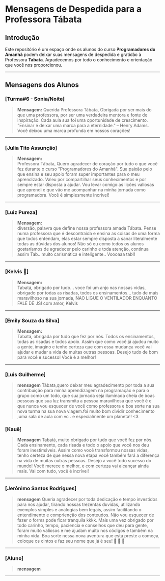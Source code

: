 # Mensagens de Despedida para a Professora Tábata

## Introdução

Este repositório é um espaço onde os alunos do curso **Programadores do Amanhã** podem deixar suas mensagens de despedida e gratidão à Professora **Tabata**. Agradecemos por todo o conhecimento e orientação que você nos proporcionou.

---

## Mensagens dos Alunos

### [Turma#6 - Sonia/Noite]

> **Mensagem:**
> Querida Professora Tábata,
> Obrigada por ser mais do que uma professora, por ser uma verdadeira mentora e fonte de inspiração. Cada aula sua foi uma oportunidade de crescimento.
> "Ensinar é deixar uma marca para a eternidade." – Henry Adams. Você deixou uma marca profunda em nossos corações!

---

### [Julia Tito Assunção]

> **Mensagem:**  
> Professora Tábata,
> Quero agradecer de coração por tudo o que você fez durante o curso "Programadores do Amanhã". Sua paixão pelo que ensina e seu apoio foram super importantes para o meu aprendizado.
> Valeu por compartilhar seus conhecimentos e por sempre estar disposta a ajudar. Vou levar comigo as lições valiosas que aprendi e que vão me acompanhar na minha jornada como
> programadora. Você é simplesmente incrível!

---

### [Luiz Pureza]

> **Mensagem:**  
> diversão, palavra que define nossa professora amada Tábata. Pense numa professora que é descontraída e ensina as coisas de uma forma que todos entendam, elas estar sempre disposta a sanar literalmente todas as dúvidas dos alunos! Não só eu como todos os alunos gostaríamos de agradecer pelo carinho e toda atenção, continua assim Tab.. muito carismática e inteligente..
Voooaaa tab!!

---

### [Kelvis 🫦]

> **Mensagem:**  
> Tabatá, obrigado por tudo... voce foi um anjo nas nossas vidas, obrigado por todas as risadas, todos os ensinamentos... tudo de mais maravilhoso na sua jornada, NAO LIGUE O VENTILADOR ENQUANTO FALE DE JS!
com amor, Kelvis
---

### [Emily Souza da Silva]

> **Mensagem:**  
> Tabatá, obrigada por tudo que fez por nós. Todos os ensinamentos, todas as risadas e todos apoio. Assim que como você já ajudou muito a gente, imagino e tenho certeza que com essa mudança você vai ajudar e mudar a vida de muitas outras pessoas.
> Desejo tudo de bom para você e sucesso! Você é a melhor!

---
### [Luis Guilherme]

>**mensagem**
> Tábata,quero deixar meu agradecimento por toda a sua contribuição para minha aprendizagem na programação e para o grupo como um todo, que sua jornada seja iluminada cheia de boas pessoas que sua luz transmita a pessoa maravilhosa que você é e que nunca vou esquecer de você como professora e boa sorte na sua nova turma na sua nova viagem.foi muito bom dividir conhecimento ,uma sala de aula com vc . 
> e especialmente um planeta!! <3

### [Kauê]

>**Mensagem**
> Tabatá, muito obrigado por tudo que você fez por nós. Cada ensinamento, cada risada e todo o apoio que você nos deu foram inestimáveis. Assim como você transformou nossas vidas, tenho certeza de que nessa nova etapa você também fará a diferença na vida de muitas outras pessoas.
> Desejo a você todo sucesso do mundo! Você merece o melhor, e com certeza vai alcançar ainda mais. Vai com tudo, você é incrível!

---
### [Jerônimo Santos Rodrigues]

>**mensagem**
> Queria agradecer por toda dedicação e tempo investidos para nos ajudar, tirando nossas trezentas duvidas, utilizando exemplos simples e analogias bem legais, assim facilitando o entendimento e comprienção dos conteudos.
> Não vou esquecer de fazer o forms pode ficar tranquila kkkk.
> Mais uma vez obrigado por todo carinho, tempo, paciencia e conselhos que deu para gente, foram muito valiosos e me ajudam muito nos códigos e também na minha vida. 
> Boa sorte nessa nova aventura que está preste a começa, coloque os cintos e faz seu nome que já é seu! :tada: :rocket: :rocket: 
---

### [Aluno]

>**mensagem**
> 

---

